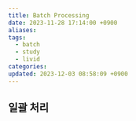 ```yaml
---
title: Batch Processing
date: 2023-11-28 17:14:00 +0900
aliases: 
tags:
  - batch
  - study
  - livid
categories: 
updated: 2023-12-03 08:58:09 +0900
---
```


## 일괄 처리
